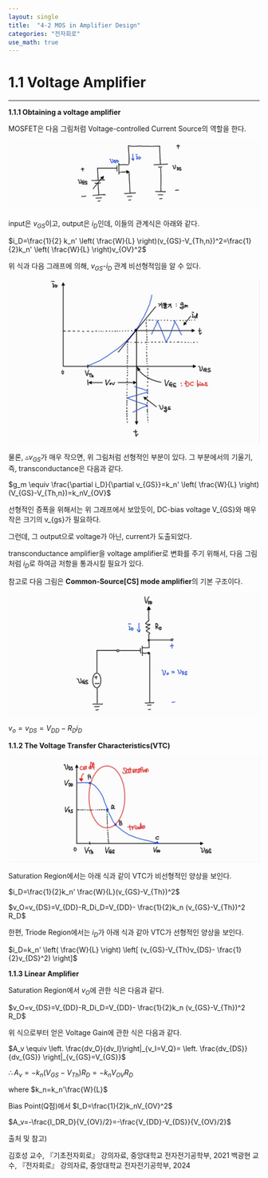 ```yaml
---
layout: single
title:  "4-2 MOS in Amplifier Design"
categories: "전자회로"
use_math: true
---
```


# 1.1 Voltage Amplifier

****

**1.1.1 Obtaining a voltage amplifier**

MOSFET은 다음 그림처럼 Voltage-controlled Current Source의 역할을 한다.

![[Figure_24]_MOSFET_acts_as_voltage_controlled_current_source](../images/2024-04-11-first/[Figure_24]_MOSFET_acts_as_voltage_controlled_current_source.jpg)

input은 $v_{GS}$이고, output은 $i_D$인데, 이들의 관계식은 아래와 같다.

$i_D=\frac{1}{2} k_n' \left( \frac{W}{L} \right)(v_{GS}-V_{Th,n})^2=\frac{1}{2}k_n' \left( \frac{W}{L} \right)v_{OV}^2$

위 식과 다음 그래프에 의해, $v_{GS}$-$i_D$ 관계 비선형적임을 알 수 있다.

![[Figure_25]_input_output_nonlinear](../images/2024-04-11-first/[Figure_25]_input_output_nonlinear.jpg)

물론, $\vartriangle v_{GS}$가 매우 작으면, 위 그림처럼 선형적인 부분이 있다. 그 부분에서의 기울기, 즉, transconductance은 다음과 같다.

$g_m \equiv \frac{\partial i_D}{\partial v_{GS}}=k_n' \left( \frac{W}{L} \right)(V_{GS}-V_{Th,n})=k_nV_{OV}$

선형적인 증폭을 위해서는 위 그래프에서 보았듯이, DC-bias voltage V_{GS}와 매우 작은 크기의 v_{gs}가 필요하다. 

그런데, 그 output으로 voltage가 아닌, current가 도출되었다.

transconductance amplifier을 voltage amplifier로 변화를 주기 위해서, 다음 그림처럼 $i_D$로 하여금 저항을 통과시킬 필요가 있다.

참고로 다음 그림은 **Common-Source[CS] mode amplifier**의 기본 구조이다.

![[Figure_26]_CS_mode_amplifier](../images/2024-04-11-first/[Figure_26]_CS_mode_amplifier.jpg)

$v_o=v_{DS}=V_{DD}-R_Di_D$



**1.1.2 The Voltage Transfer Characteristics(VTC)**

![[Figure_27]_VTC](../images/2024-04-11-first/[Figure_27]_VTC.jpg)

Saturation Region에서는 아래 식과 같이 VTC가 비선형적인 양상을 보인다.

$i_D=\frac{1}{2}k_n' \frac{W}{L}(v_{GS}-V_{Th})^2$

$v_O=v_{DS}=V_{DD}-R_Di_D=V_{DD}- \frac{1}{2}k_n (v_{GS}-V_{Th})^2 R_D$

한편, Triode Region에서는 $i_D$가 아래 식과 같아 VTC가 선형적인 양상을 보인다.

$i_D=k_n' \left( \frac{W}{L} \right) \left[ (v_{GS}-V_{Th}v_{DS}- \frac{1}{2}v_{DS}^2) \right]$



**1.1.3 Linear Amplifier**

Saturation Region에서 $v_O$에 관한 식은 다음과 같다.

$v_O=v_{DS}=V_{DD}-R_Di_D=V_{DD}- \frac{1}{2}k_n (v_{GS}-V_{Th})^2 R_D$

위 식으로부터 얻은 Voltage Gain에 관한 식은 다음과 같다.

$A_v \equiv \left. \frac{dv_O}{dv_I}\right|_{v_I=V_Q}= \left. \frac{dv_{DS}}{dv_{GS}} \right|_{v_{GS}=V_{GS}}$

$\therefore A_v=-k_n(V_{GS}-V_{Th})R_D=-k_nV_{OV}R_D$

where $k_n=k_n'\frac{W}{L}$

Bias Point(Q점)에서 $I_D=\frac{1}{2}k_nV_{OV}^2$

$A_v=-\frac{I_DR_D}{V_{OV}/2}=-\frac{V_{DD}-V_{DS}}{V_{OV}/2}$



출처 및 참고)

김호성 교수, 『기초전자회로』 강의자료, 중앙대학교 전자전기공학부, 2021
백광현 교수, 『전자회로』 강의자료, 중앙대학교 전자전기공학부, 2024